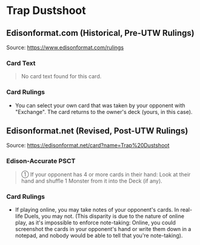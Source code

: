 # Trap Dustshoot

## Edisonformat.com (Historical, Pre-UTW Rulings)

Source: https://www.edisonformat.com/rulings

### Card Text

> No card text found for this card.

### Card Rulings

*   You can select your own card that was taken by your opponent with "Exchange". The card returns to the owner's deck (yours, in this case).

## Edisonformat.net (Revised, Post-UTW Rulings)

Source: https://edisonformat.net/card?name=Trap%20Dustshoot

### Edison-Accurate PSCT

> ① If your opponent has 4 or more cards in their hand: Look at their hand and shuffle 1 Monster from it into the Deck (if any).

### Card Rulings

*   If playing online, you may take notes of your opponent's cards. In real-life Duels, you may not.
(This disparity is due to the nature of online play, as it's impossible to enforce note-taking:
Online, you could screenshot the cards in your opponent's hand or write them down in a notepad,
and nobody would be able to tell that you're note-taking).
            